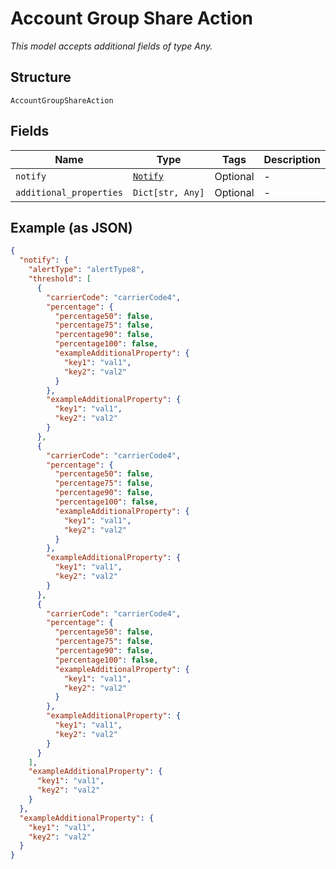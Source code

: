 
# Account Group Share Action

*This model accepts additional fields of type Any.*

## Structure

`AccountGroupShareAction`

## Fields

| Name | Type | Tags | Description |
|  --- | --- | --- | --- |
| `notify` | [`Notify`](../../doc/models/notify.md) | Optional | - |
| `additional_properties` | `Dict[str, Any]` | Optional | - |

## Example (as JSON)

```json
{
  "notify": {
    "alertType": "alertType8",
    "threshold": [
      {
        "carrierCode": "carrierCode4",
        "percentage": {
          "percentage50": false,
          "percentage75": false,
          "percentage90": false,
          "percentage100": false,
          "exampleAdditionalProperty": {
            "key1": "val1",
            "key2": "val2"
          }
        },
        "exampleAdditionalProperty": {
          "key1": "val1",
          "key2": "val2"
        }
      },
      {
        "carrierCode": "carrierCode4",
        "percentage": {
          "percentage50": false,
          "percentage75": false,
          "percentage90": false,
          "percentage100": false,
          "exampleAdditionalProperty": {
            "key1": "val1",
            "key2": "val2"
          }
        },
        "exampleAdditionalProperty": {
          "key1": "val1",
          "key2": "val2"
        }
      },
      {
        "carrierCode": "carrierCode4",
        "percentage": {
          "percentage50": false,
          "percentage75": false,
          "percentage90": false,
          "percentage100": false,
          "exampleAdditionalProperty": {
            "key1": "val1",
            "key2": "val2"
          }
        },
        "exampleAdditionalProperty": {
          "key1": "val1",
          "key2": "val2"
        }
      }
    ],
    "exampleAdditionalProperty": {
      "key1": "val1",
      "key2": "val2"
    }
  },
  "exampleAdditionalProperty": {
    "key1": "val1",
    "key2": "val2"
  }
}
```

